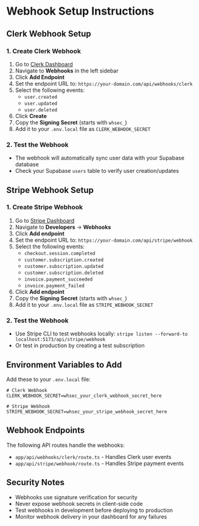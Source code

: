 # Webhook Setup Instructions

## Clerk Webhook Setup

### 1. Create Clerk Webhook
1. Go to [Clerk Dashboard](https://dashboard.clerk.com)
2. Navigate to **Webhooks** in the left sidebar
3. Click **Add Endpoint**
4. Set the endpoint URL to: `https://your-domain.com/api/webhooks/clerk`
5. Select the following events:
   - `user.created`
   - `user.updated` 
   - `user.deleted`
6. Click **Create**
7. Copy the **Signing Secret** (starts with `whsec_`)
8. Add it to your `.env.local` file as `CLERK_WEBHOOK_SECRET`

### 2. Test the Webhook
- The webhook will automatically sync user data with your Supabase database
- Check your Supabase `users` table to verify user creation/updates

## Stripe Webhook Setup

### 1. Create Stripe Webhook
1. Go to [Stripe Dashboard](https://dashboard.stripe.com)
2. Navigate to **Developers** → **Webhooks**
3. Click **Add endpoint**
4. Set the endpoint URL to: `https://your-domain.com/api/stripe/webhook`
5. Select the following events:
   - `checkout.session.completed`
   - `customer.subscription.created`
   - `customer.subscription.updated`
   - `customer.subscription.deleted`
   - `invoice.payment_succeeded`
   - `invoice.payment_failed`
6. Click **Add endpoint**
7. Copy the **Signing Secret** (starts with `whsec_`)
8. Add it to your `.env.local` file as `STRIPE_WEBHOOK_SECRET`

### 2. Test the Webhook
- Use Stripe CLI to test webhooks locally: `stripe listen --forward-to localhost:5173/api/stripe/webhook`
- Or test in production by creating a test subscription

## Environment Variables to Add

Add these to your `.env.local` file:

```env
# Clerk Webhook
CLERK_WEBHOOK_SECRET=whsec_your_clerk_webhook_secret_here

# Stripe Webhook  
STRIPE_WEBHOOK_SECRET=whsec_your_stripe_webhook_secret_here
```

## Webhook Endpoints

The following API routes handle the webhooks:

- `app/api/webhooks/clerk/route.ts` - Handles Clerk user events
- `app/api/stripe/webhook/route.ts` - Handles Stripe payment events

## Security Notes

- Webhooks use signature verification for security
- Never expose webhook secrets in client-side code
- Test webhooks in development before deploying to production
- Monitor webhook delivery in your dashboard for any failures
